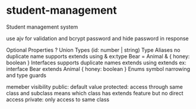 # student-management

Student management system

use ajv for validation 
and bcrypt password 
and hide password in response

Optional Properties ?
Union Types (id: number | string)
Type Aliases
no duplicate name supports
extends using & ex:type Bear = Animal & { 
  honey: boolean 
}
Interfaces 
supports duplicate names
extends using extends ex:
interface Bear extends Animal {
  honey: boolean
}
Enums
symbol
narrowing and type guards

memeber visibility
public: default value
protected: access through same class and subclass means which class has extends feature but no direct access 
private: only access to same class

